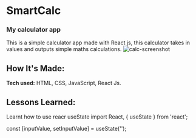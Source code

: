 #  SmartCalc
###   My calculator app 

This is a simple calculator app made with React js, this calculator takes in values and outputs simple maths calculations.
![calc-screenshot](https://github.com/thatkhay/SmartCalc/assets/117424081/b56d25cb-d233-44b9-bb8f-da0b04517c20)


## How It's Made:

**Tech used:** HTML, CSS, JavaScript, React Js.




## Lessons Learned:

Learnt how to use reacr useState
import React, { useState } from 'react';

  const [inputValue, setInputValue] = useState('');

